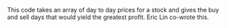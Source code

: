 This code takes an array of day to day prices for a stock and gives the buy and sell days that would yield the greatest profit. Eric Lin co-wrote this.
